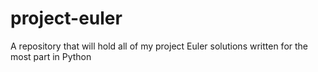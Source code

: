 project-euler
=============

A repository that will hold all of my project Euler solutions written for the most part in Python
